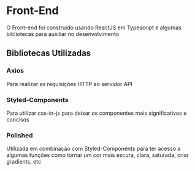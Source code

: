 # Front-End

O Front-end foi construido usando ReactJS em Typescript e algumas bibliotecas para auxiliar no desenvolvimento

## Bibliotecas Utilizadas

### Axios

Para realizar as requisições HTTP ao servidor API

### Styled-Components

Para utilizar css-in-js para deixar os componentes mais significativos e concisos

### Polished

Utilizada em combinação com Styled-Components para ter acesso a algumas funções como tornar um cor mais escura, clara, saturada, criar gradients, etc
